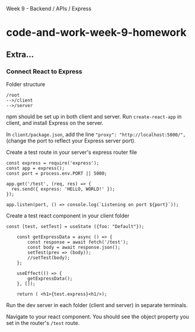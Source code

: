 Week 9 - Backend / APIs / Express

# code-and-work-week-9-homework

## Extra...

### Connect React to Express

Folder structure 

```
/root
-->/client 
-->/server
```

npm should be set up in both client and server. Run `create-react-app` in client, and install Express on the server.

In `client/package.json`, add the line `"proxy": "http://localhost:5000/",` (change the port to reflect your Express server port). 

Create a test route in your server's express router file

```
const express = require('express');
const app = express();
const port = process.env.PORT || 5000;

app.get('/test', (req, res) => {
  res.send({ express: 'HELLO, WORLD!' });
});

app.listen(port, () => console.log(`Listening on port ${port}`));
```

Create a test react component in your client folder 

```
const [test, setTest] = useState ({foo: "Default"});

	const getExpressData = async () => {
		const response = await fetch('/test');
		const body = await response.json();
		setTest(prev => (body));
		//setTest(body);
	};

	useEffect(() => {
		getExpressData();
	}, []);

	return ( <h1>{test.express}<h1/>);
```

Run the dev server in each folder (client and server) in separate terminals.

Navigate to your react component. You should see the object property you set in the router's `/test` route. 